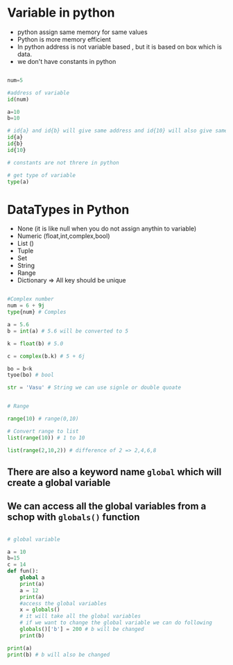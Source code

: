 # Variable in python

- python assign same memory for same values
- Python is more memory efficient
- In python address is not variable based , but it is based on box which is data.
- we don't have constants in python



```python

num=5

#address of variable
id(num)

a=10
b=10

# id{a} and id{b} will give same address and id{10} will also give same address
id{a}
id{b}
id{10}

# constants are not threre in python

# get type of variable
type(a)

```


# DataTypes in Python

- None (it is like null when you do not assign anythin to variable)
- Numeric (float,int,complex,bool)
- List ()
- Tuple
- Set
- String
- Range
- Dictionary => All key should be unique


```python

#Complex number
num = 6 + 9j
type{num} # Comples

a = 5.6
b = int(a) # 5.6 will be converted to 5

k = float(b) # 5.0

c = complex(b.k) # 5 + 6j

bo = b<k
tyoe(bo) # bool

str = 'Vasu' # String we can use signle or double quoate


# Range

range(10) # range(0,10)

# Convert range to list
list(range(10)) # 1 to 10

list(range(2,10,2)) # difference of 2 => 2,4,6,8


```

## There are also a keyword name `global` which will create a global variable
## We can access all the global variables from a schop with `globals()` function

```python

# global variable

a = 10
b=15
c = 14
def fun():
	global a
	print(a)
	a = 12
	print(a)
	#access the global variables
	x = globals()
	# it will take all the global variables
	# if we want to change the global variable we can do following
	globals()['b'] = 200 # b will be changed
 	print(b) 

print(a)
print(b) # b will also be changed


```